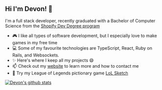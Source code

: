 ## Hi I'm Devon! 👋
I'm a full stack developer, recently graduated with a Bachelor of Computer Science from the [Shopify Dev Degree program](https://devdegree.ca/)
- 🎮 I like all types of software development, but I especially love to make games in my free time 
- 💻 Some of my favourite technologies are TypeScript, React, Ruby on Rails, and Websockets.
- ✨ Here's where I keep all my projects 😄
- 📫 Check out my [website](https://devonpmack.github.io/) to learn more and how to contact me
- 🎨 Try my League of Legends pictionary game [LoL Sketch](https://lolsketch.com)


[![Devon's github stats](https://github-readme-stats.vercel.app/api?username=devonpmack&bg_color=30,e96443,904e95&title_color=fff&text_color=fff)](https://github.com/anuraghazra/github-readme-stats)

